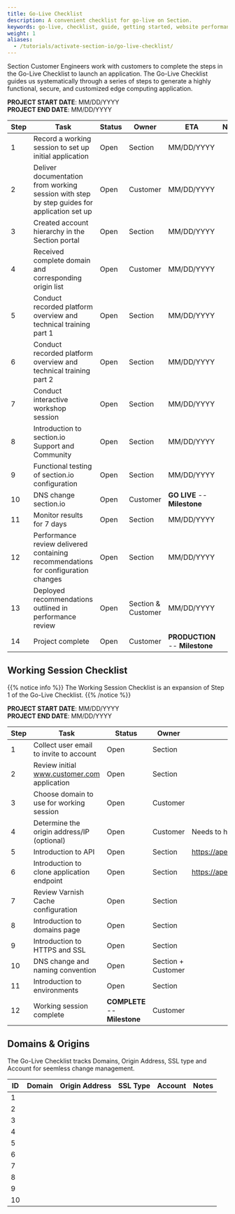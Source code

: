 ```yaml
---
title: Go-Live Checklist
description: A convenient checklist for go-live on Section. 
keywords: go-live, checklist, guide, getting started, website performance, page speed, webpage speed, website security, content delivery network, CDN
weight: 1
aliases:
  - /tutorials/activate-section-io/go-live-checklist/
---
```


Section Customer Engineers work with customers to complete the steps in the Go-Live Checklist to launch an application. The Go-Live Checklist guides us systematically through a series of steps to generate a highly functional, secure, and customized edge computing application.

**PROJECT START DATE**: MM/DD/YYYY  
**PROJECT END DATE**: MM/DD/YYYY

 Step | Task | Status | Owner | ETA | Notes  
------|------|--------|-------|-----|-------
 1    | Record a working session to set up initial application | Open | Section | MM/DD/YYYY |
 2    | Deliver documentation from working session with step by step guides for application set up | Open | Customer | MM/DD/YYYY |
 3    | Created account hierarchy in the Section portal | Open | Section | MM/DD/YYYY |
 4    | Received complete domain and corresponding origin list | Open | Customer | MM/DD/YYYY |
 5    | Conduct recorded platform overview and technical training part 1 | Open | Section | MM/DD/YYYY |
 6    | Conduct recorded platform overview and technical training part 2 | Open | Section | MM/DD/YYYY |
 7    | Conduct interactive workshop session | Open | Section | MM/DD/YYYY |
 8    | Introduction to section.io Support and Community | Open | Section | MM/DD/YYYY |
 9    | Functional testing of section.io configuration | Open | Section | MM/DD/YYYY |
 10    | DNS change section.io | Open | Customer | **GO LIVE** -- **Milestone** |
 11    | Monitor results for 7 days   | Open | Section | MM/DD/YYYY |
 12    | Performance review delivered containing recommendations for configuration changes | Open | Section | MM/DD/YYYY |
 13    | Deployed recommendations outlined in performance review | Open | Section & Customer | MM/DD/YYYY |
 14    | Project complete | Open | Customer | **PRODUCTION** -- **Milestone** |



## Working Session Checklist

{{% notice info %}}
The Working Session Checklist is an expansion of Step 1 of the Go-Live Checklist.
{{% /notice %}}

**PROJECT START DATE**: MM/DD/YYYY  
**PROJECT END DATE**: MM/DD/YYYY

 Step | Task | Status | Owner | Notes  
------|------|--------|-------|-------
 1    | Collect user email to invite to account | Open | Section |
 2    | Review initial www.customer.com application | Open | Section |
 3    | Choose domain to use for working session | Open | Customer |
 4    | Determine the origin address/IP (optional) | Open | Customer | Needs to happed before DNS change
 5    | Introduction to API | Open | Section | https://aperture.section.io/api/ui/
 6    | Introduction to clone application endpoint | Open | Section | https://aperture.section.io/api/ui/#!/Application/applicationClone
 7    | Review Varnish Cache configuration | Open | Section |
 8    | Introduction to domains page | Open | Section |
 9    | Introduction to HTTPS and SSL | Open | Section |
 10    | DNS change and naming convention | Open | Section + Customer |
 11    | Introduction to environments | Open | Section |
 12    | Working session complete | **COMPLETE** -- **Milestone**  | Customer |

## Domains & Origins

The Go-Live Checklist tracks Domains, Origin Address, SSL type and Account for seemless change management.

 ID | Domain | Origin Address | SSL Type | Account | Notes  
------|------|--------|-------|-----|-------
 1    |  |  |  |  |
 2    |  |  |  |  |
 3    |  |  |  |  |
 4    |  |  |  |  |
 5    |  |  |  |  |
 6    |  |  |  |  |
 7    |  |  |  |  |
 8    |  |  |  |  |
 9    |  |  |  |  |
 10    |  |  |  |  |